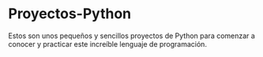 # Proyectos-Python

Estos son unos pequeños y sencillos proyectos de Python para comenzar a conocer y practicar este increíble lenguaje de programación.

